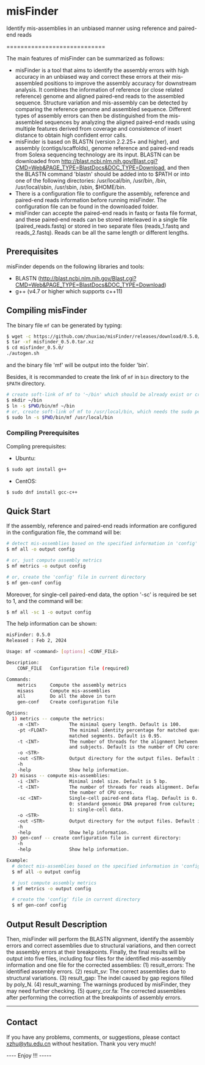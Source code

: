 # misFinder

Identify mis-assemblies in an unbiased manner using reference and paired-end reads

============================

The main features of misFinder can be summarized as follows:

* misFinder is a tool that aims to identify the assembly errors with high accuracy in an unbiased way and correct these errors at their mis-assembled positions to improve the assembly accuracy for downstream analysis. It combines the information of reference (or close related reference) genome and aligned paired-end reads to the assembled sequence. Structure variation and mis-assembly can be detected by comparing the reference genome and assembled sequence. Different types of assembly errors can then be distinguished from the mis-assembled sequences by analyzing the aligned paired-end reads using multiple features derived from coverage and consistence of insert distance to obtain high confident error calls.
* misFinder is based on BLASTN (version 2.2.25+ and higher), and assembly (contigs/scaffolds), genome reference and paired-end reads from Solexa sequencing technology are its input. BLASTN can be downloaded from http://blast.ncbi.nlm.nih.gov/Blast.cgi?CMD=Web&PAGE_TYPE=BlastDocs&DOC_TYPE=Download, and then the BLASTN command 'blastn' should be added into to $PATH or into one of the following directories: /usr/local/bin, /usr/bin, /bin, /usr/local/sbin, /usr/sbin, /sbin, $HOME/bin.
* There is a configuration file to configure the assembly, reference and paired-end reads information before running misFinder. The configuration file can be found in the downloaded folder.
* misFinder can accepte the paired-end reads in fastq or fasta file format, and these paired-end reads can be stored interleaved in a single file (paired_reads.fastq) or stored in two separate files (reads_1.fastq and reads_2.fastq). Reads can be all the same length or different lengths.


## Prerequisites

misFinder depends on the following libraries and tools:
* BLASTN (http://blast.ncbi.nlm.nih.gov/Blast.cgi?CMD=Web&PAGE_TYPE=BlastDocs&DOC_TYPE=Download)
* g++ (v4.7 or higher which supports c++11)


## Compiling misFinder

The binary file `mf` can be generated by typing:
```sh
$ wget -c https://github.com/zhuxiao/misFinder/releases/download/0.5.0/misfinder_0.5.0.tar.xz
$ tar -xf misfinder_0.5.0.tar.xz
$ cd misfinder_0.5.0/
./autogen.sh
```
and the binary file 'mf' will be output into the folder 'bin'.

Besides, it is recommanded to create the link of `mf` in `bin` directory to the `$PATH` directory.
```sh
# create soft-link of mf to '~/bin' which should be already exist or create a new one
$ mkdir ~/bin
$ ln -s $PWD/bin/mf ~/bin
# or, create soft-link of mf to /usr/local/bin, which needs the sudo permission
$ sudo ln -s $PWD/bin/mf /usr/local/bin
```


### Compiling Prerequisites

Compling prerequisites:

* Ubuntu:
```sh
$ sudo apt install g++
```

* CentOS:
```sh
$ sudo dnf install gcc-c++
```


## Quick Start

If the assembly, reference and paired-end reads information are configured in the configuration file, the command will be:
```sh
# detect mis-assemblies based on the specified information in 'config' file
$ mf all -o output config

# or, just compute assembly metrics
$ mf metrics -o output config

# or, create the 'config' file in current directory
$ mf gen-conf config

```

Moreover, for single-cell paired-end data, the option '-sc' is required be set to 1, and the command will be:
```sh
$ mf all -sc 1 -o output config 

```

The help information can be shown:
```sh
misFinder: 0.5.0
Released : Feb 2, 2024

Usage: mf <command> [options] <CONF_FILE>

Description:
    CONF_FILE   Configuration file (required)

Commands:
    metrics     Compute the assembly metrics
    misass      Compute mis-assemblies
    all         Do all the above in turn
    gen-conf    Create configuration file

Options:
  1) metrics -- compute the metrics:
    -m <INT>           The minimal query length. Default is 100.
    -pt <FLOAT>        The minimal identity percentage for matched queries and 
                       matched segments. Default is 0.95.
    -t <INT>           The number of threads for the alignment between queries 
                       and subjects. Default is the number of CPU cores.
    -o <STR>
    -out <STR>         Output directory for the output files. Default is "output".
    -h
    -help              Show help information.
  2) misass -- compute mis-assemblies:
    -i <INT>           Minimal indel size. Default is 5 bp.
    -t <INT>           The number of threads for reads alignment. Default is
                       the number of CPU cores.
    -sc <INT>          Single-cell paired-end data flag. Default is 0.
                       0: standard genomic DNA prepared from culture;
                       1: single-cell data.
    -o <STR>
    -out <STR>         Output directory for the output files. Default is "output".
    -h
    -help              Show help information.
  3) gen-conf -- create configuration file in current directory:
    -h
    -help              Show help information.

Example:
  # detect mis-assemblies based on the specified information in 'config' file 
  $ mf all -o output config

  # just compute assembly metrics
  $ mf metrics -o output config

  # create the 'config' file in current directory
  $ mf gen-conf config

```


## Output Result Description

Then, misFinder will perform the BLASTN alignment, identify the assembly errors and correct assemblies due to structural variations, and then correct the assembly errors at their breakpoints. Finally, the final results will be output into five files, including four files for the identified mis-assembly information and one file for the corrected assemblies:
(1) result_errors:
    The identified assembly errors.
(2) result_sv:
    The correct assemblies due to structural variations.
(3) result_gap:
    The indel caused by gap regions filled by poly_N.
(4) result_warning:
    The warnings produced by misFinder, they may need further checking.
(5) query_cor.fa:
    The corrected assemblies after performing the correction at the breakpoints of assembly errors.


-------------

## Contact

If you have any problems, comments, or suggestions, please contact [xzhu@ytu.edu.cn](xzhu@ytu.edu.cn) without hesitation. Thank you very much!

---- Enjoy !!! -----

